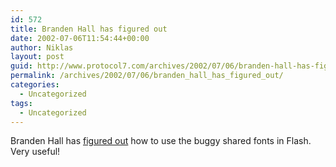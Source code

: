 ```yaml
---
id: 572
title: Branden Hall has figured out
date: 2002-07-06T11:54:44+00:00
author: Niklas
layout: post
guid: http://www.protocol7.com/archives/2002/07/06/branden-hall-has-figured-out/
permalink: /archives/2002/07/06/branden_hall_has_figured_out/
categories:
  - Uncategorized
tags:
  - Uncategorized
---
```

<div class='microid-73b7d591a38b3a59da54b1a77fc1e4be9dfb71c9'>
  <p>
    Branden Hall has <a href="http://www.waxpraxis.org/archives/000062.html">figured out</a> how to use the buggy shared fonts in Flash. Very useful!
  </p>
</div>